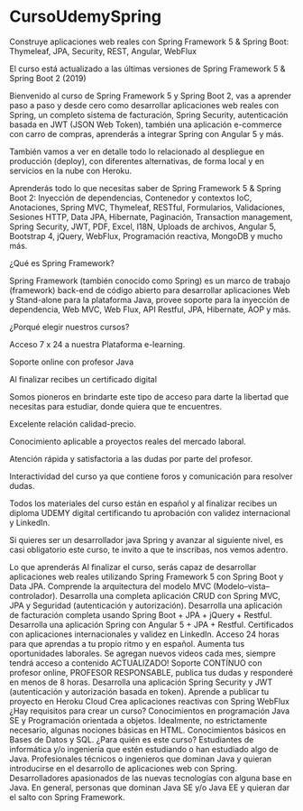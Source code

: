 # CursoUdemySpring
Construye aplicaciones web reales con Spring Framework 5 &amp; Spring Boot: Thymeleaf, JPA, Security, REST, Angular, WebFlux


El curso está actualizado a las últimas versiones de Spring Framework 5 & Spring Boot 2 (2019)

Bienvenido al curso de Spring Framework 5 y Spring Boot 2, vas a aprender paso a paso y desde cero como desarrollar aplicaciones web reales con Spring, un completo sistema de facturación, Spring Security, autenticación basada en JWT (JSON Web Token), también una aplicación e-commerce con carro de compras, aprenderás a integrar Spring con Angular 5 y más.

También vamos a ver en detalle todo lo relacionado al despliegue en producción (deploy), con diferentes alternativas, de forma local y en servicios en la nube con Heroku.

Aprenderás todo lo que necesitas saber de Spring Framework 5 & Spring Boot 2:
Inyección de dependencias, Contenedor y contextos IoC, Anotaciones, Spring MVC, Thymeleaf, RESTful, Formularios, Validaciones, Sesiones HTTP, Data JPA, Hibernate, Paginación, Transaction management, Spring Security, JWT, PDF, Excel, I18N, Uploads de archivos, Angular 5, Bootstrap 4, jQuery, WebFlux, Programación reactiva, MongoDB y mucho más.

¿Qué es Spring Framework?

Spring Framework (también conocido como Spring) es un marco de trabajo (framework) back-end de código abierto para desarrollar aplicaciones Web y Stand-alone para la plataforma Java, provee soporte para la inyección de dependencia, Web MVC, Web Flux, API Restful, JPA, Hibernate, AOP y más.

¿Porqué elegir nuestros cursos?

Acceso 7 x 24 a nuestra Plataforma e-learning.   

Soporte online con profesor Java

Al finalizar recibes un certificado digital

Somos pioneros en brindarte este tipo de acceso para darte la libertad que  necesitas para estudiar, donde quiera que te encuentres.   

Excelente relación calidad-precio.   

Conocimiento aplicable a proyectos reales del mercado laboral.   

Atención rápida y satisfactoria a las dudas por parte del profesor.   

Interactividad del curso ya que contiene foros y comunicación para resolver dudas.   

Todos los materiales del curso están en español y al finalizar recibes un diploma UDEMY digital certificando tu aprobación con validez internacional y LinkedIn.

Si quieres ser un desarrollador java Spring y avanzar al siguiente nivel, es casi obligatorio este curso, te invito a que te inscribas, nos vemos adentro.

Lo que aprenderás
Al finalizar el curso, serás capaz de desarrollar aplicaciones web reales utilizando Spring Framework 5 con Spring Boot y Data JPA.
Comprende la arquitectura del modelo MVC (Modelo–vista–controlador).
Desarrolla una completa aplicación CRUD con Spring MVC, JPA y Seguridad (autenticación y autorización).
Desarrolla una aplicación de facturación completa usando Spring Boot + JPA + jQuery + Restful.
Desarrolla una aplicación Spring con Angular 5 + JPA + Restful.
Certificados con aplicaciones internacionales y validez en LinkedIn.
Acceso 24 horas para que aprendas a tu propio ritmo y en español.
Aumenta tus oportunidades laborales.
Se agregan nuevos videos cada mes, siempre tendrá acceso a contenido ACTUALIZADO!
Soporte CONTÍNUO con profesor online, PROFESOR RESPONSABLE, publica tus dudas y responderé en menos de 8 horas.
Desarrolla una aplicación Spring Security y JWT (autenticación y autorización basada en token).
Aprende a publicar tu proyecto en Heroku Cloud
Crea aplicaciones reactivas con Spring WebFlux
¿Hay requisitos para crear un curso?
Conocimientos en programación Java SE y Programación orientada a objetos.
Idealmente, no estrictamente necesario, algunas nociones básicas en HTML.
Conocimientos básicos en Bases de Datos y SQL.
¿Para quién es este curso?
Estudiantes de informática y/o ingeniería que estén estudiando o han estudiado algo de Java.
Profesionales técnicos o ingenieros que dominan Java y quieran introducirse en el desarrollo de aplicaciones web con Spring.
Desarrolladores apasionados de las nuevas tecnologías con alguna base en Java.
En general, personas que dominan Java SE y/o Java EE y quieran dar el salto con Spring Framework.
